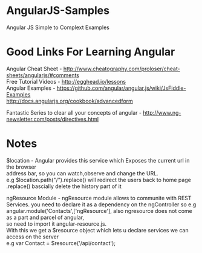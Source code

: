 AngularJS-Samples
=================

Angular JS Simple to Complext Examples

Good Links For Learning Angular
=============================
Angular Cheat Sheet - http://www.cheatography.com/proloser/cheat-sheets/angularjs/#comments  <br>
Free Tutorial Videos - http://egghead.io/lessons <br>
Angular Examples    - https://github.com/angular/angular.js/wiki/JsFiddle-Examples <br>
http://docs.angularjs.org/cookbook/advancedform <br>

Fantastic Series to clear all your concepts of angular - http://www.ng-newsletter.com/posts/directives.html <br>


Notes
=====

$location - Angular provides this service which  Exposes the current url in the browser <br>
            address bar, so you can watch,observe and change the URL. <br>
            e.g $location.path("/").replace() will redirect the users back to home page
            .replace() bascially delete the history part of it
            
ngResource Module - ngResource module allows to communite with REST Services.
you need to declare it as a dependency on the ngController
so e.g angular.module('Contacts',['ngResource'], also ngresource does not come as a part and parcel of angular,<br>
so need to import it    angular-resource.js. <br>
With this we get a $resource object which lets u declare services we can access on the server<br>
e.g var Contact = $resource('/api/contact');
            


